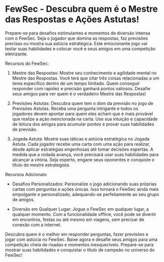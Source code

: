 # FewSec - Descubra quem é o Mestre das Respostas e Ações Astutas!

Prepare-se para desafios estimulantes e momentos de diversão intensa com o FewSec. Seja o jogador que domina as respostas, faz previsões precisas ou mostra sua astúcia estratégica. Este emocionante jogo vai testar suas habilidades e colocar você e seus amigos em uma competição eletrizante.

Recursos do FewSec:

1. Mestre das Respostas: Mostre seu conhecimento e agilidade mental no Mestre das Respostas. Você terá que citar três coisas relacionadas a um tema específico dentro de um tempo limitado. Quem conseguir responder com rapidez e precisão ganhará pontos valiosos. Desafie seus amigos para ver quem é o verdadeiro Mestre das Respostas!

2. Previsões Astutas: Descubra quem tem o dom da previsão no jogo de Previsões Astutas. Receba uma pergunta intrigante e todos os jogadores devem apontar para quem eles acham que é mais provável que realize a ação mencionada na carta. Use sua intuição e capacidade de leitura dos amigos para acumular pontos e provar suas habilidades de previsão.

3. Jogada Astuta: Mostre suas táticas e astúcia estratégica no Jogada Astuta. Cada jogador recebe uma carta com uma ação para realizar, desde aplicar estratégias engenhosas até tomar decisões espertas. A medida que a rodada avança, você precisará usar suas habilidades para alcançar a vitória. Seja esperto, engane seus oponentes e conquiste o título de mestre estrategista.

Recursos Adicionais:

- Desafios Personalizados: Personalize o jogo adicionando suas próprias cartas com perguntas e ações únicas. Isso tornará o FewSec ainda mais empolgante e personalizado, adequando-se perfeitamente ao seu grupo de amigos.

- Diversão em Qualquer Lugar: Jogue o FewSec em qualquer lugar, a qualquer momento. Com a funcionalidade offline, você pode se divertir em encontros, festas ou até mesmo em viagens, sem precisar de conexão com a internet.

Descubra quem é o melhor em responder perguntas, fazer previsões e jogar com astúcia no FewSec. Baixe agora e desafie seus amigos para uma competição cheia de risadas e momentos inesquecíveis. Prepare-se para mostrar suas habilidades e conquistar o título de campeão no universo do FewSec!
